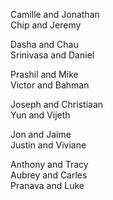 Camille and Jonathan  
Chip and Jeremy  

Dasha and Chau  
Srinivasa and Daniel  

Prashil and Mike  
Victor and Bahman  

Joseph and Christiaan  
Yun and Vijeth  

Jon and Jaime  
Justin and Viviane  

Anthony and Tracy  
Aubrey and Carles  
Pranava and Luke  
  
